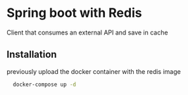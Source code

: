 
# Spring boot with Redis

Client that consumes an external API and save in cache

## Installation

previously upload the docker container with the redis image

```bash
  docker-compose up -d
```
